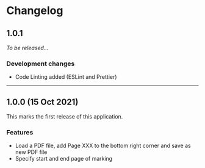 # Changelog

## 1.0.1
*To be released...*

### Development changes
- Code Linting added (ESLint and Prettier)

---

## 1.0.0 (15 Oct 2021)

This marks the first release of this application.

### Features
- Load a PDF file, add Page XXX to the bottom right corner and save as new PDF file
- Specify start and end page of marking
